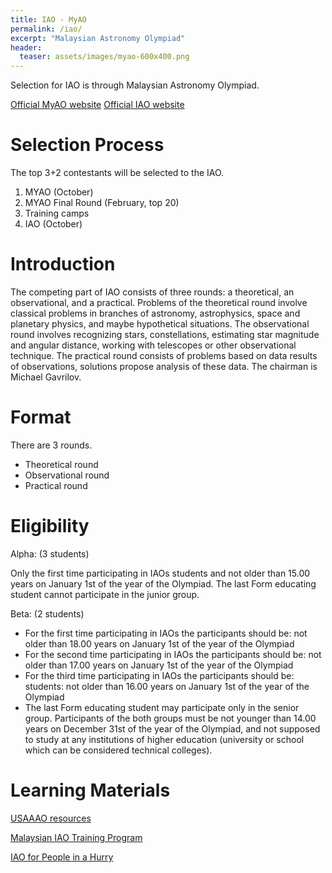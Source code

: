 ```yaml
---
title: IAO - MyAO
permalink: /iao/
excerpt: "Malaysian Astronomy Olympiad"
header:
  teaser: assets/images/myao-600x400.png
---
```


Selection for IAO is through Malaysian Astronomy Olympiad.

[Official MyAO website](https://myao.my)
[Official IAO website](http://www.issp.ac.ru/iao/)

# Selection Process
The top 3+2 contestants will be selected to the IAO.

1. MYAO (October)
2. MYAO Final Round (February, top 20)
3. Training camps
4. IAO (October)

# Introduction
The competing part of IAO consists of three rounds: a theoretical, an observational, and a practical. Problems of the theoretical round involve classical problems in branches of astronomy, astrophysics, space and planetary physics, and maybe hypothetical situations. The observational round involves recognizing stars, constellations, estimating star magnitude and angular distance, working with telescopes or other observational technique. The practical round consists of problems based on data results of observations, solutions propose analysis of these data. The chairman is Michael Gavrilov.

# Format
There are 3 rounds.

- Theoretical round
- Observational round
- Practical round

# Eligibility
Alpha: (3 students)

Only the first time participating in IAOs students and
not older than 15.00 years on January 1st of the year of the Olympiad. The last Form educating student cannot participate in the junior group.

Beta: (2 students)

- For the first time participating in IAOs the participants should be: not older than 18.00 years on January 1st of the year of the Olympiad
- For the second time participating in IAOs the participants should be: not older than 17.00 years on January 1st of the year of the Olympiad
- For the third time participating in IAOs the participants should be: students: not older than 16.00 years on January 1st of the year of the Olympiad
- The last Form educating student may participate only in the senior group. Participants of the both groups must be not younger than 14.00 years on December 31st of the year of the Olympiad, and not supposed to study at any institutions of higher education (university or school which can be considered technical colleges).

# Learning Materials
[USAAAO resources](https://usaaao.org/resources/)

[Malaysian IAO Training Program](https://docs.google.com/spreadsheets/d/1y1zZf3DQfJR34-ISxy-40IAgm_AuVGO9927W3-DeFTk/edit?usp=sharing)

[IAO for People in a Hurry](https://chojeq.com/iao)
